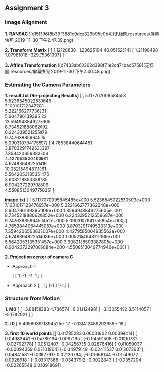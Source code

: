 ## Assignment 3
### Image Alignment
**1. RANSAC**
![c15f396f8b39f3881c9dce329b95e0b4](无标题.resources/屏幕快照 2019-11-30 下午2.47.39.png)

**2. Transform Matrix**
 [ [   1.12128838   -1.23625194   40.05152514] 
 [   1.21198498    1.07981018 -329.75361007] ]
 
**3. Affine Transformation**
![d7433ab60362d398f71e2cd74bac5758](无标题.resources/屏幕快照 2019-11-30 下午2.40.48.png)

### Estimating the Camera Parameters
**1. result.txt (Re-projecting Results)**
[ [ 5.117707009584553 
5.5236545022530645  
7.163101712347703  
5.222166277736231  
5.604796139395122  
13.594948846275605  
8.734521888062092  
6.224339521255979  
9.74763885964505  
5.090310794175597]
 [ 4.76538440644451  
 3.8703291749533397  
 7.359420656383306  
 4.427958500493561  
 4.674836482251416  
 10.052154948111061  
 5.5642053135351475  
 3.908218850338785  
 6.904237229708509  
 4.5508513049775035] ]
 
**image.txt**
[ [ 5.1177070095845485e+000  5.5236545022530503e+000  7.1631017123476957e+000  5.2221662777362248e+000  5.6047961393951109e+000  1.3594948846275605e+001  8.7345218880620852e+000  6.2243395212559687e+000  9.7476388596450452e+000  5.0903107941755854e+000]
  [ 4.7653844064445057e+000  3.8703291749533313e+000  7.3594206563833007e+000  4.4279585004935562e+000  4.6748364822514086e+000  1.0052154948111069e+001
  5.5642053135351457e+000  3.9082188503387805e+000  6.9042372297085084e+000  4.5508513049774946e+000] ]

**2. Projection center of camera C**

* Approach 1
  
  [ [ 1. -1. -1.  1.] ]
* Approach 2
    [ [ 1.]
     [-1.]
     [-1.] ]
### Structure from Motion
**1. M0**
[ [ -3.88158383  4.736574   -6.01312498]
 [ -3.13055492  3.51140571 -5.1782021 ] ]

**2. t0**
[ 5.495603971894525e-17 -7.031412489292659e-18 ]

**3. first 10 world points**
[[ 0.01785283  0.06031902  0.00399414]
 [ 0.04983441 -0.04789194  0.0097195 ]
 [-0.04591506 -0.01010731 -0.02792778]
 [ 0.0512407  -0.04256735  0.02876416]
 [-0.01059037 -0.00094359  0.08101904]
 [-0.04979149 -0.02411537  0.01307363]
 [ 0.04841581 -0.03627917  0.02120794]
 [-0.01666144 -0.01649072  0.0926918 ]
 [-0.03317388 -0.03437912 -0.0022843 ]
 [-0.0357204  -0.02265548  0.02091869]]